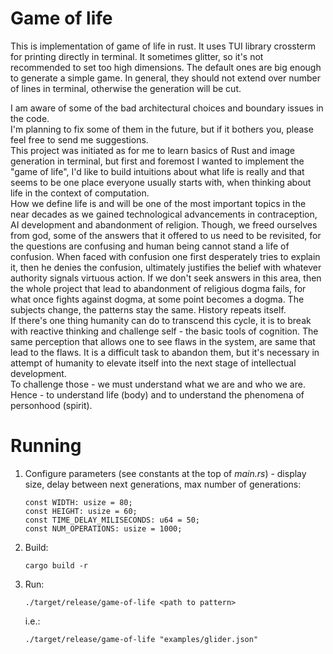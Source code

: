 # Game of life

This is implementation of game of life in rust.
It uses TUI library crossterm for printing directly in terminal. It sometimes glitter, so it's not recommended to set too high dimensions.
The default ones are big enough to generate a simple game.
In general, they should not extend over number of lines in terminal, otherwise the generation will be cut.

I am aware of some of the bad architectural choices and boundary issues in the code.  
I'm planning to fix some of them in the future, but if it bothers you, please feel free to send me suggestions.  
This project was initiated as for me to learn basics of Rust and image generation in terminal, but first and foremost I wanted to implement the "game of life", 
I'd like to build intuitions about what life is really and that seems to be one place everyone usually starts with, when thinking about life in the context of computation.  
How we define life is and will be one of the most important topics in the near decades as we gained technological advancements in contraception, AI development and abandonment of religion.
Though, we freed ourselves from god, some of the answers that it offered to us need to be revisited, for the questions are confusing and human being cannot stand a life of confusion. When faced with confusion one first desperately tries to explain it, then he denies the confusion, ultimately justifies the belief with whatever authority signals virtuous action. If we don't seek answers in this area, then the whole project that lead to abandonment of religious dogma fails, for what once fights against dogma, at some point becomes a dogma. The subjects change, the patterns stay the same. History repeats itself.  
If there's one thing humanity can do to transcend this cycle, it is to break with reactive thinking and challenge self - the basic tools of cognition. The same perception that allows one to see flaws in the system, are same that lead to the flaws. It is a difficult task to abandon them, but it's necessary in attempt of humanity to elevate itself into the next stage of intellectual development.  
To challenge those - we must understand what we are and who we are. Hence - to understand life (body) and to understand the phenomena of personhood (spirit).

# Running

1. Configure parameters (see constants at the top of *main.rs*) - display size, delay between next generations, max number of generations:

    ```
    const WIDTH: usize = 80;
    const HEIGHT: usize = 60;
    const TIME_DELAY_MILISECONDS: u64 = 50;
    const NUM_OPERATIONS: usize = 1000;
    ```

2. Build:

    ```
    cargo build -r
    ```

3. Run:

    ```
    ./target/release/game-of-life <path to pattern>
    ```

    i.e.:
    ```
    ./target/release/game-of-life "examples/glider.json"
    ```


